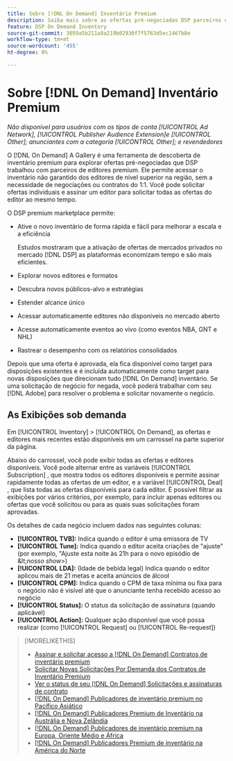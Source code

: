 ```yaml
---
title: Sobre [!DNL On Demand] Inventário Premium
description: Saiba mais sobre as ofertas pré-negociadas DSP parceiros de editores premium.
feature: DSP On Demand Inventory
source-git-commit: 3059a5b211a8a219b02930f7f5763d5ec1467b8e
workflow-type: tm+mt
source-wordcount: '455'
ht-degree: 0%

---
```


# Sobre [!DNL On Demand] Inventário Premium

*Não disponível para usuários com os tipos de conta [!UICONTROL Ad Network], [!UICONTROL Publisher Audience Extension]e [!UICONTROL Other]; anunciantes com a categoria [!UICONTROL Other]; e revendedores*

O [!DNL On Demand] A Gallery é uma ferramenta de descoberta de inventário premium para explorar ofertas pré-negociadas que DSP trabalhou com parceiros de editores premium. Ele permite acessar o inventário não garantido dos editores de nível superior na região, sem a necessidade de negociações ou contratos do 1:1. Você pode solicitar ofertas individuais e assinar um editor para solicitar todas as ofertas do editor ao mesmo tempo.

O DSP premium marketplace permite:

* Ative o novo inventário de forma rápida e fácil para melhorar a escala e a eficiência

   Estudos mostraram que a ativação de ofertas de mercados privados no mercado [!DNL DSP] as plataformas economizam tempo e são mais eficientes.

* Explorar novos editores e formatos

* Descubra novos públicos-alvo e estratégias

* Estender alcance único

* Acessar automaticamente editores não disponíveis no mercado aberto

* Acesse automaticamente eventos ao vivo (como eventos NBA, GNT e NHL)

* Rastrear o desempenho com os relatórios consolidados

Depois que uma oferta é aprovada, ela fica disponível como target para disposições existentes e é incluída automaticamente como target para novas disposições que direcionam tudo [!DNL On Demand] inventário. Se uma solicitação de negócio for negada, você poderá trabalhar com seu [!DNL Adobe] para resolver o problema e solicitar novamente o negócio.

## As Exibições sob demanda

Em [!UICONTROL Inventory] > [!UICONTROL On Demand], as ofertas e editores mais recentes <!-- how recent? --> estão disponíveis em um carrossel na parte superior da página.

Abaixo do carrossel, você pode exibir todas as ofertas e editores disponíveis. Você pode alternar entre as variáveis [!UICONTROL Subscription] , que mostra todos os editores disponíveis e permite assinar rapidamente todas as ofertas de um editor, e a variável [!UICONTROL Deal] , que lista todas as ofertas disponíveis para cada editor. É possível filtrar as exibições por vários critérios, por exemplo, para incluir apenas editores ou ofertas que você solicitou ou para as quais suas solicitações foram aprovadas.

Os detalhes de cada negócio incluem dados nas seguintes colunas:

* **[!UICONTROL TVB]:** Indica quando o editor é uma emissora de TV
* **[!UICONTROL Tune]:** Indica quando o editor aceita criações de &quot;ajuste&quot; (por exemplo, &quot;Ajuste esta noite às 21h para o novo episódio de \&lt;*nosso show*\>)
* **[!UICONTROL LDA]:** (Idade de bebida legal) Indica quando o editor aplicou mais de 21 metas e aceita anúncios de álcool
* **[!UICONTROL CPM]:** Indica quando o CPM de taxa mínima ou fixa para o negócio não é visível até que o anunciante tenha recebido acesso ao negócio
* **[!UICONTROL Status]:** O status da solicitação de assinatura (quando aplicável)
* **[!UICONTROL Action]:** Qualquer ação disponível que você possa realizar (como [!UICONTROL Request] ou [!UICONTROL Re-request])

>[!MORELIKETHIS]
>
>* [Assinar e solicitar acesso a [!DNL On Demand] Contratos de inventário premium](on-demand-inventory-subscribe.md)
>* [Solicitar Novas Solicitações Por Demanda dos Contratos de Inventário Premium](on-demand-inventory-rerequest.md)
>* [Ver o status de seu [!DNL On Demand] Solicitações e assinaturas de contrato](on-demand-inventory-view-status.md)
>* [[!DNL On Demand] Publicadores de inventário premium no Pacífico Asiático](on-demand-inventory-publishers-apac.md)
>* [[!DNL On Demand] Publicadores Premium de Inventário na Austrália e Nova Zelândia](on-demand-inventory-publishers-anz.md)
>* [[!DNL On Demand] Publicadores de inventário premium na Europa, Oriente Médio e África](on-demand-inventory-publishers-emea.md)
>* [[!DNL On Demand] Publicadores Premium de inventário na América do Norte](on-demand-inventory-publishers-na.md)

